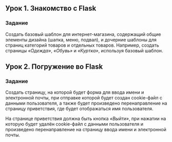 ## Урок 1. Знакомство с Flask
### Задание

Создать базовый шаблон для интернет-магазина, содержащий общие элементы дизайна (шапка, меню, подвал), и дочерние шаблоны для страниц категорий товаров и отдельных товаров. Например, создать страницы *«Одежда»*, *«Обувь»* и *«Куртка»*, используя базовый шаблон.

## Урок 2. Погружение во Flask
### Задание

Создать страницу, на которой будет форма для ввода имени и электронной почты, при отправке которой будет создан cookie-файл с данными пользователя, а также будет произведено перенаправление на страницу приветствия, где будет отображаться имя пользователя.

На странице приветствия должна быть кнопка *«Выйти»*, при нажатии на которую будет удалён cookie-файл с данными пользователя и произведено перенаправление на страницу ввода имени и электронной почты.